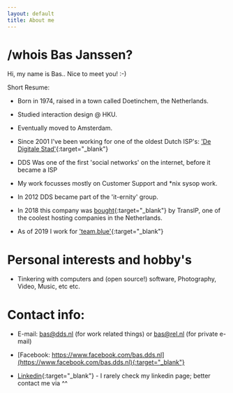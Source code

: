 ```yaml
---
layout: default
title: About me
---
```

# /whois Bas Janssen? 

Hi, my name is Bas.. Nice to meet you! :-) 

Short Resume: 

* Born in 1974, raised in a town called Doetinchem, the Netherlands.  

* Studied interaction design @ HKU.

* Eventually moved to Amsterdam.

* Since 2001 I've been working for one of the oldest Dutch ISP's: ['De Digitale Stad'](https://www.dds.nl){:target="_blank"} 

* DDS Was one of the first 'social networks' on the internet, before it became a ISP  

* My work focusses mostly on Customer Support and *nix sysop work.

* In 2012 DDS became part of the 'it-ernity' group. 

* In 2018 this company was [bought](https://www.dds.nl/dds/transip.php){:target="_blank"} by TransIP, one of the coolest hosting companies in the Netherlands.

* As of 2019 I work for ['team.blue'](https://team.blue/){:target="_blank"} 

# Personal interests and hobby's

* Tinkering with computers and (open source!) software, Photography, Video, Music, etc etc.   

# Contact info: 

* E-mail: [bas@dds.nl](mailto:bas@dds.nl) (for work related things) or [bas@rel.nl](mailto:bas@rel.nl) (for private e-mail) 

* [Facebook: https://www.facebook.com/bas.dds.nl](https://www.facebook.com/bas.dds.nl){:target="_blank"}

* [Linkedin](https://www.linkedin.com/in/bas-janssen-0422bb8a/){:target="_blank"} - I rarely check my linkedin page; better contact me via ^^ 



